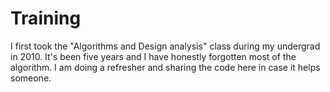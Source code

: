 # Training
I first  took the "Algorithms and Design analysis" class during my undergrad in 2010. It's been five years and I have honestly forgotten most of the algorithm. I am doing a refresher and sharing the code here in case it helps someone. 
